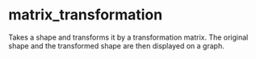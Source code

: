 # matrix_transformation
Takes a shape and transforms it by a transformation matrix. The original shape and the transformed shape are then displayed on a graph.
